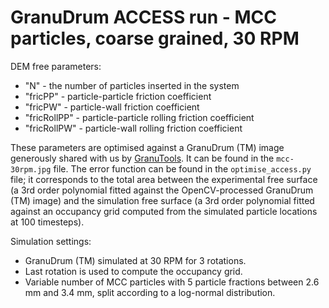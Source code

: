 # GranuDrum ACCESS run - MCC particles, coarse grained, 30 RPM

DEM free parameters:

- "N" - the number of particles inserted in the system
- "fricPP" - particle-particle friction coefficient
- "fricPW" - particle-wall friction coefficient
- "fricRollPP" - particle-particle rolling friction coefficient
- "fricRollPW" - particle-wall rolling friction coefficient

These parameters are optimised against a GranuDrum (TM) image generously shared with us by [GranuTools](https://www.granutools.com/en/). It can be found in the `mcc-30rpm.jpg` file.
The error function can be found in the `optimise_access.py` file; it corresponds to the total area between the experimental free surface (a 3rd order polynomial fitted against the OpenCV-processed GranuDrum (TM) image) and the simulation free surface (a 3rd order polynomial fitted against an occupancy grid computed from the simulated particle locations at 100 timesteps).

Simulation settings:

- GranuDrum (TM) simulated at 30 RPM for 3 rotations.
- Last rotation is used to compute the occupancy grid.
- Variable number of MCC particles with 5 particle fractions between 2.6 mm and 3.4 mm, split according to a log-normal distribution.
